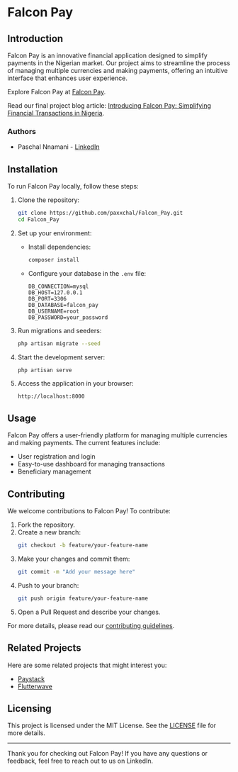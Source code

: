 # Falcon Pay

## Introduction

Falcon Pay is an innovative financial application designed to simplify payments in the Nigerian market. Our project aims to streamline the process of managing multiple currencies and making payments, offering an intuitive interface that enhances user experience.

Explore Falcon Pay at [Falcon Pay](https://falconpay.kriativetec.com/).

Read our final project blog article: [Introducing Falcon Pay: Simplifying Financial Transactions in Nigeria](https://www.linkedin.com/pulse/introducing-falcon-pay-simplifying-financial-nigeria-paschal-nnamani-gnvic).

### Authors

- Paschal Nnamani - [LinkedIn](https://www.linkedin.com/in/paschalnnamani/)

## Installation

To run Falcon Pay locally, follow these steps:

1. Clone the repository:
   ```bash
   git clone https://github.com/paxxchal/Falcon_Pay.git
   cd Falcon_Pay
   ```

2. Set up your environment:

   - Install dependencies:
     ```bash
     composer install
     ```

   - Configure your database in the `.env` file:
     ```
     DB_CONNECTION=mysql
     DB_HOST=127.0.0.1
     DB_PORT=3306
     DB_DATABASE=falcon_pay
     DB_USERNAME=root
     DB_PASSWORD=your_password
     ```

3. Run migrations and seeders:
   ```bash
   php artisan migrate --seed
   ```

4. Start the development server:
   ```bash
   php artisan serve
   ```

5. Access the application in your browser:
   ```
   http://localhost:8000
   ```

## Usage

Falcon Pay offers a user-friendly platform for managing multiple currencies and making payments. The current features include:

- User registration and login
- Easy-to-use dashboard for managing transactions
- Beneficiary management


## Contributing

We welcome contributions to Falcon Pay! To contribute:

1. Fork the repository.
2. Create a new branch:
   ```bash
   git checkout -b feature/your-feature-name
   ```
3. Make your changes and commit them:
   ```bash
   git commit -m "Add your message here"
   ```
4. Push to your branch:
   ```bash
   git push origin feature/your-feature-name
   ```
5. Open a Pull Request and describe your changes.

For more details, please read our [contributing guidelines](CONTRIBUTING.md).

## Related Projects

Here are some related projects that might interest you:

- [Paystack](https://github.com/PaystackHQ/paystack-php)
- [Flutterwave](https://github.com/Flutterwave/Flutterwave-node)

## Licensing

This project is licensed under the MIT License. See the [LICENSE](LICENSE) file for more details.

---

Thank you for checking out Falcon Pay! If you have any questions or feedback, feel free to reach out to us on LinkedIn.
